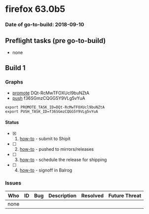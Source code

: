 # firefox 63.0b5

### Date of go-to-build: 2018-09-10

## Preflight tasks (pre go-to-build)
- none

## Build 1  

### Graphs
* [promote](https://tools.taskcluster.net/push-inspector/#/DQt-RcMwTFOXUcl9buNZtA) DQt-RcMwTFOXUcl9buNZtA
* [push](https://tools.taskcluster.net/push-inspector/#/f36SGmzCQGG5Y9VLg5vYuA) f36SGmzCQGG5Y9VLg5vYuA
```
export PROMOTE_TASK_ID=DQt-RcMwTFOXUcl9buNZtA
export PUSH_TASK_ID=f36SGmzCQGG5Y9VLg5vYuA
```


#### Status
- [x] 1.  [how-to](https://wiki.mozilla.org/Release:Release_Automation_on_Mercurial:Starting_a_Release#Submit_to_Ship_It)  - submit to Shipit
- [ ] 2.  [how-to](https://github.com/mozilla-releng/releasewarrior-2.0/blob/master/docs/release-promotion/desktop/howto.md#push-artifacts-to-releases-directory)  - pushed to mirrors/releases
- [ ] 3.  [how-to](https://github.com/mozilla-releng/releasewarrior-2.0/blob/master/docs/release-promotion/desktop/howto.md#ship-the-release)  - schedule the release for shipping
- [ ] 4.  [how-to](https://github.com/mozilla-releng/releasewarrior-2.0/blob/master/docs/release-promotion/desktop/howto.md#obtain-sign-offs-for-changes)  - signoff in Balrog

### Issues
| Who                 | ID               | Bug                                                                 | Description                | Resolved                | Future Threat                |
| ------------------- | ---------------- | ------------------------------------------------------------------- | -------------------------- | ----------------------- | ---------------------------- |
| none | | | | | |

